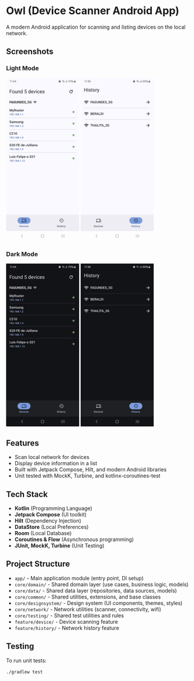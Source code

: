 # Owl (Device Scanner Android App)

A modern Android application for scanning and listing devices on the local network.

## Screenshots
### Light Mode
<p float="left">
  <img src="screenshots/light_device_list_screen.png" width="200" /> 
  <img src="screenshots/light_wifi_router_list_screen.png" width="200" /> 
</p>

### Dark Mode
<p float="left">
  <img src="screenshots/dark_device_list_screen.png" width="200" /> 
  <img src="screenshots/dark_wifi_router_list_screen.png" width="200" /> 
</p>

## Features

- Scan local network for devices
- Display device information in a list
- Built with Jetpack Compose, Hilt, and modern Android libraries
- Unit tested with MockK, Turbine, and kotlinx-coroutines-test

## Tech Stack

- **Kotlin** (Programming Language)
- **Jetpack Compose** (UI toolkit)
- **Hilt** (Dependency Injection)
- **DataStore** (Local Preferences)
- **Room** (Local Database)
- **Coroutines & Flow** (Asynchronous programming)
- **JUnit, MockK, Turbine** (Unit Testing)

## Project Structure

- `app/` - Main application module (entry point, DI setup)
- `core/domain/` - Shared domain layer (use cases, business logic, models)
- `core/data/` - Shared data layer (repositories, data sources, models)
- `core/common/` - Shared utilities, extensions, and base classes
- `core/designsystem/` - Design system (UI components, themes, styles)
- `core/network/` - Network utilities (scanner, connectivity, wifi)
- `core/testing/` - Shared test utilities and rules
- `feature/device/` - Device scanning feature
- `feature/history/` - Network history feature

## Testing

To run unit tests:

```sh
./gradlew test
